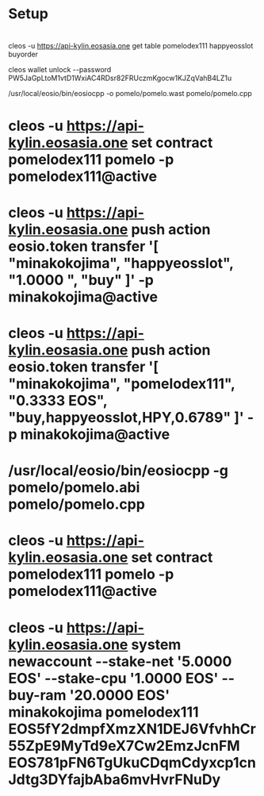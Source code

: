 # Setup

#
cleos -u https://api-kylin.eosasia.one get table pomelodex111 happyeosslot buyorder



cleos wallet unlock --password PW5JaGpLtoM1vtD1WxiAC4RDsr82FRUczmKgocw1KJZqVahB4LZ1u

/usr/local/eosio/bin/eosiocpp -o pomelo/pomelo.wast pomelo/pomelo.cpp



# cleos -u https://api-kylin.eosasia.one set contract pomelodex111 pomelo -p pomelodex111@active

# cleos -u https://api-kylin.eosasia.one push action eosio.token transfer '[ "minakokojima", "happyeosslot", "1.0000 ", "buy" ]' -p minakokojima@active

# cleos -u https://api-kylin.eosasia.one push action eosio.token transfer '[ "minakokojima", "pomelodex111", "0.3333 EOS", "buy,happyeosslot,HPY,0.6789" ]' -p minakokojima@active

# /usr/local/eosio/bin/eosiocpp -g pomelo/pomelo.abi pomelo/pomelo.cpp
# cleos -u https://api-kylin.eosasia.one set contract pomelodex111 pomelo -p pomelodex111@active
# cleos -u https://api-kylin.eosasia.one system newaccount --stake-net '5.0000 EOS' --stake-cpu '1.0000 EOS' --buy-ram '20.0000 EOS' minakokojima pomelodex111 EOS5fY2dmpfXmzXN1DEJ6VfvhhCr55ZpE9MyTd9eX7Cw2EmzJcnFM EOS781pFN6TgUkuCDqmCdyxcp1cnJdtg3DYfajbAba6mvHvrFNuDy
